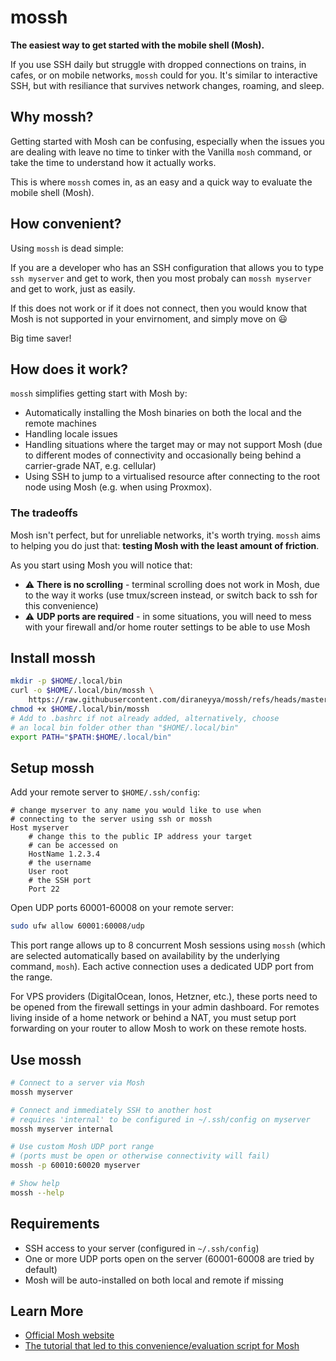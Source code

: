 # mossh

**The easiest way to get started with the mobile shell (Mosh).**

If you use SSH daily but struggle with dropped connections on trains, in cafes, or on mobile networks, `mossh` could for you. It's similar to interactive SSH, but with resiliance that survives network changes, roaming, and sleep.

## Why mossh?

Getting started with Mosh can be confusing, especially when the issues you are dealing with leave no time to tinker with the Vanilla `mosh` command, or take the time to understand how it actually works.

This is where `mossh` comes in, as an easy and a quick way to evaluate the mobile shell (Mosh).

## How convenient?

Using `mossh` is dead simple:

If you are a developer who has an SSH configuration that allows you to type `ssh myserver` and get to work, then you most probaly can `mossh myserver` and get to work, just as easily.

If this does not work or if it does not connect, then you would know that Mosh is not supported in your envirnoment, and simply move on 😃

Big time saver!

## How does it work?

`mossh` simplifies getting start with Mosh by:

- Automatically installing the Mosh binaries on both the local and the remote machines
- Handling locale issues
- Handling situations where the target may or may not support Mosh (due to different modes of connectivity and occasionally being behind a carrier-grade NAT, e.g. cellular)
- Using SSH to jump to a virtualised resource after connecting to the root node using Mosh (e.g. when using Proxmox).

### The tradeoffs

Mosh isn't perfect, but for unreliable networks, it's worth trying. `mossh` aims to helping you do just that: **testing Mosh with the least amount of friction**.

As you start using Mosh you will notice that:

- ⚠️ **There is no scrolling** - terminal scrolling does not work in Mosh, due to the way it works (use tmux/screen instead, or switch back to ssh for this convenience)
- ⚠️ **UDP ports are required** - in some situations, you will need to mess with your firewall and/or home router settings to be able to use Mosh

## Install mossh

```bash
mkdir -p $HOME/.local/bin
curl -o $HOME/.local/bin/mossh \
    https://raw.githubusercontent.com/diraneyya/mossh/refs/heads/master/mossh
chmod +x $HOME/.local/bin/mossh
# Add to .bashrc if not already added, alternatively, choose
# an local bin folder other than "$HOME/.local/bin"
export PATH="$PATH:$HOME/.local/bin"
```

## Setup mossh

Add your remote server to `$HOME/.ssh/config`:

```sshconfig
# change myserver to any name you would like to use when
# connecting to the server using ssh or mossh
Host myserver
    # change this to the public IP address your target
    # can be accessed on
    HostName 1.2.3.4
    # the username
    User root
    # the SSH port
    Port 22
```

Open UDP ports 60001-60008 on your remote server:

```bash
sudo ufw allow 60001:60008/udp
```

This port range allows up to 8 concurrent Mosh sessions using `mossh` (which are selected automatically based on availability by the underlying command, `mosh`). Each active connection uses a dedicated UDP port from the range.

For VPS providers (DigitalOcean, Ionos, Hetzner, etc.), these ports need to be opened from the firewall settings in your admin dashboard. For remotes living inside of a home network or behind a NAT, you must setup port forwarding on your router to allow Mosh to work on these remote hosts.

## Use mossh

```bash
# Connect to a server via Mosh
mossh myserver

# Connect and immediately SSH to another host
# requires 'internal' to be configured in ~/.ssh/config on myserver
mossh myserver internal

# Use custom Mosh UDP port range
# (ports must be open or otherwise connectivity will fail)
mossh -p 60010:60020 myserver

# Show help
mossh --help
```

## Requirements

- SSH access to your server (configured in `~/.ssh/config`)
- One or more UDP ports open on the server (60001-60008 are tried by default)
- Mosh will be auto-installed on both local and remote if missing

## Learn More

- [Official Mosh website](https://mosh.org)
- [The tutorial that led to this convenience/evaluation script for Mosh](https://forum.proxmox.com/threads/use-mobile-shell-mosh-with-proxmox.173209/)

